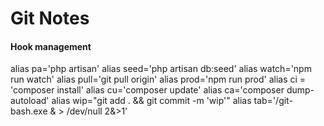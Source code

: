 # Git Notes

#### Hook management

alias pa='php artisan'
alias seed='php artisan db:seed'
alias watch='npm run watch'
alias pull='git pull origin'
alias prod='npm run prod'
alias ci = 'composer install'
alias cu='composer update'
alias ca='composer dump-autoload'
alias wip="git add . && git commit -m 'wip'"
alias tab='/git-bash.exe & > /dev/null 2&>1'
